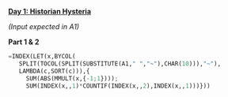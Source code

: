 **[Day 1: Historian Hysteria](https://adventofcode.com/2024/day/1)**

_(Input expected in A1)_

**Part 1 & 2**

```py
=INDEX(LET(x,BYCOL(
   SPLIT(TOCOL(SPLIT(SUBSTITUTE(A1," ","~"),CHAR(10))),"~"),
   LAMBDA(c,SORT(c))),{
     SUM(ABS(MMULT(x,{-1;1})));
     SUM(INDEX(x,,1)*COUNTIF(INDEX(x,,2),INDEX(x,,1)))}))
```
